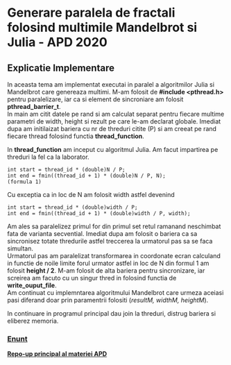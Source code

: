 # Generare paralela de fractali folosind multimile Mandelbrot si Julia - APD 2020

## Explicatie Implementare

In aceasta tema am implementat executai in paralel a algoritmilor Julia si Mandelbrot care genereaza multimi.
M-am folosit de **#include <pthread.h>** pentru paralelizare, iar ca si element de sincroniare am folosit **pthread_barrier_t**.  
In main am citit datele pe rand si am calculat separat pentru fiecare multime parametri de width, height si rezult pe care le-am declarat globale.
Imediat dupa am initilaizat bariera cu nr de threduri citite (P) si am creeat pe rand fiecare thread folosind functia **thread_function**.

In **thread_function** am inceput cu algoritmul Julia. Am facut impartirea pe threduri la fel ca la laborator.

    int start = thread_id * (double)N / P;
    int end = fmin((thread_id + 1) * (double)N / P, N);
    (formula 1)

Cu exceptia ca in loc de N am folosit width astfel devenind

    int start = thread_id * (double)width / P;
    int end = fmin((thread_id + 1) * (double)width / P, width);

Am ales sa paralelizez primul for din primul set retul ramanand neschimbat fata de varianta secvential. Imediat dupa am folosit o bariera ca sa sincronisez totate thredurile astfel treccerea la urmatorul pas sa se faca simultan.  
Urmatorul pas am paralelizat transformarea in coordonate ecran calculand in functie de noile limite forul urmator astfel in loc de N din formul 1 am folosit **height / 2**. M-am folosit de alta bariera pentru sincronizare, iar screirea am facuto cu un singur thred in folosind functia de **write_ouput_file**.  
Am continuat cu implemntarea algoritmului Mandelbrot care urmeza aceiasi pasi diferand doar prin paramentrii folositi (_resultM, widthM, heightM_).

In continuare in programul principal dau join la threduri, distrug bariera si eliberez memoria.

### [Enunt](https://github.com/CristiSandu/Parallel-generation-of-fractals/blob/main/Tema1.pdf)

[**Repo-up principal al materiei APD**](https://github.com/CristiSandu/APD)
